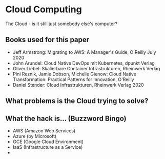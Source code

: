 # Cloud Computing #

The Cloud - is it still just somebody else's computer?

## Books used for this paper ##
- Jeff Armstrong: Migrating to AWS: A Manager's Guide, O'Reilly July 2020
- John Arundel: Cloud Native DevOps mit Kubernetes, dpunkt Verlag
- Oliver Liebel: Skalierbare Container Infrastrukturen, Rheinwerk Verlag
- Pini Reznik, Jamie Dobson, Michelle Gienow: Cloud Native Transformation: Practical Patterns for Innovation, O'Reilly
- Daniel Stender: Cloud Infrastrukturen, Rheinwerk Verlag 2020

## What problems is the Cloud trying to solve? ##

## What the hack is... (Buzzword Bingo) ##
- AWS (Amazon Web Services)
- Azure (by Microsoft)
- GCE (Google Cloud Environment)
- IaaS (Infrastructure as a Service)
- 